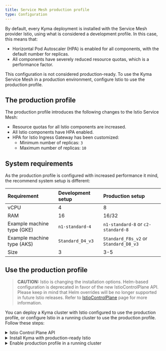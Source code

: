 ```yaml
---
title: Service Mesh production profile
type: Configuration
---
```


By default, every Kyma deployment is installed with the Service Mesh provider Istio, using what is considered a development profile. In this case, this means that:
  - Horizontal Pod Autoscaler (HPA) is enabled for all components, with the default number for replicas.
  - All components have severely reduced resource quotas, which is a performance factor.

This configuration is not considered production-ready. To use the Kyma Service Mesh in a production environment, configure Istio to use the production profile.

## The production profile

The production profile introduces the following changes to the Istio Service Mesh:
   - Resource quotas for all Istio components are increased.
   - All Istio components have HPA enabled.
   - HPA for Istio Ingress Gateway has been customized:
     + Minimum number of replicas: `3`
     + Maximum number of replicas: `10`

## System requirements
As the production profile is configured with increased performance it mind, the recommend system setup is different:

| Requirement | Development setup | Production setup|
|:--- | :--- | :--- |
| vCPU | 4 | 8 |
| RAM | 16 | 16/32 |
| Example machine type (GKE) | `n1-standard-4` | `n1-standard-8` or `c2-standard-8` |
| Example machine type (AKS) | `Standard_D4_v3` | `Standard_F8s_v2` or `Standard_D8_v3` |
| Size | 3 | 3-5 |

## Use the production profile

>**CAUTION:** Istio is changing the installation options. Helm-based configuration is deprecated in favor of the new IstioControlPlane API. Please keep in mind that Helm overrides will be no longer supported in future Istio releases. Refer to [IstioControlPlane](https://istio.io/docs/reference/config/istio.operator.v1alpha12.pb) page for more information.

You can deploy a Kyma cluster with Istio configured to use the production profile, or configure Istio in a running cluster to use the production profile. Follow these steps:

<div tabs>
  <details>
  <summary>
  Istio Control Plane API
  </summary>
Istio installation in Kyma uses the [IstioControlPlane](https://istio.io/docs/reference/config/istio.operator.v1alpha12.pb) API.
This API is in the alpha version, but it's going to replace Helm-based approach in future Istio versions.
Kyma provides the default IstioControlPlane configurations for local (Minikube) and cluster installations.
You can add a custom control plane definition that overrides the default settings.
The definition you provide may be a partial one (you don't have to specify all options), it will be merged with the defaults.
In order to provide a custom IstioControlPlane configuration, define a Kyma Installation override with a key: `kyma_istio_control_plane`.
The value for this override must be a single string containing a valid definition of IstioControlPlane custom resource, in a YAML format.

>**TIP:** To learn more about how to use overrides in Kyma, see the following documents:
>* [Helm overrides for Kyma installation](/root/kyma/#configuration-helm-overrides-for-kyma-installation)
>* [Top-level charts overrides](/root/kyma/#configuration-helm-overrides-for-kyma-installation-top-level-charts-overrides)

See the following example that customizes settings for the `policy` and `pilot` components of Istio:

    ```bash
    cat <<EOF | kubectl apply -f -
    ---
    apiVersion: v1
    kind: ConfigMap
    metadata:
      name: istio-control-plane-overrides
      namespace: kyma-installer
      labels:
        installer: overrides
        component: istio
        kyma-project.io/installation: ""
    data:
      kyma_istio_control_plane: |-
        apiVersion: install.istio.io/v1alpha2
        kind: IstioControlPlane
        spec:
          policy:
            components:
              policy:
                enabled: true
                k8s:
                  replicaCount: 1
                  resources:
                    limits:
                      cpu: 543m
                      memory: 2048Mi
                    requests:
                      cpu: 321m
                      memory: 512Mi
                  strategy:
                    rollingUpdate:
                      maxSurge: 1
                      maxUnavailable: 0
            enabled: true
          trafficManagement:
            components:
              pilot:
                enabled: true
                k8s:
                  affinity:
                    podAntiAffinity:
                      preferredDuringSchedulingIgnoredDuringExecution: []
                      requiredDuringSchedulingIgnoredDuringExecution: []
                  env:
                    - name: GODEBUG
                      value: gctrace=1
                    - name: PILOT_HTTP10
                      value: "1"
                    - name: PILOT_PUSH_THROTTLE
                      value: "100"
                  nodeSelector: {}
                  resources:
                    limits:
                      cpu: 567m
                      memory: 1024Mi
                    requests:
                      cpu: 234m
                      memory: 512Mi
                  strategy:
                    rollingUpdate:
                      maxSurge: 1
                      maxUnavailable: 0
                  tolerations: []
            enabled: true
    EOF
    ```

Refer to the [IstioControlPlane API](https://istio.io/docs/reference/config/istio.operator.v1alpha12.pb/) documentation for details about available options.
  </details>
  <details>
  <summary>
  Install Kyma with production-ready Istio
  </summary>

  1. Create an appropriate Kubernetes cluster for Kyma in your host environment.
  2. Apply an override that forces the Istio Service Mesh to use the production profile. Run:
    ```bash
    cat <<EOF | kubectl apply -f -
    ---
    apiVersion: v1
    kind: ConfigMap
    metadata:
      name: istio-overrides
      namespace: kyma-installer
      labels:
        installer: overrides
        component: istio
        kyma-project.io/installation: ""
    data:
      global.proxy.resources.requests.cpu: "300m"
      global.proxy.resources.requests.memory: "128Mi"
      global.proxy.resources.limits.cpu: "500m"
      global.proxy.resources.limits.memory: "1024Mi"

      gateways.istio-ingressgateway.autoscaleMin: "3"
      gateways.istio-ingressgateway.autoscaleMax: "10"
    EOF
    ```
  3. Install Kyma on the cluster.

  </details>
  <details>
  <summary>
  Enable production profile in a running cluster
  </summary>

  1. Apply an override that forces the Istio Service Mesh to use the production profile. Run:
    ```bash
    cat <<EOF | kubectl apply -f -
    ---
    apiVersion: v1
    kind: ConfigMap
    metadata:
      name: istio-overrides
      namespace: kyma-installer
      labels:
        installer: overrides
        component: istio
        kyma-project.io/installation: ""
    data:
      global.proxy.resources.requests.cpu: "300m"
      global.proxy.resources.requests.memory: "128Mi"
      global.proxy.resources.limits.cpu: "500m"
      global.proxy.resources.limits.memory: "1024Mi"

      gateways.istio-ingressgateway.autoscaleMin: "3"
      gateways.istio-ingressgateway.autoscaleMax: "10"
    EOF
    ```
  2. Run the [cluster update procedure](/root/kyma/#installation-update-kyma).

  </details>
</div>
